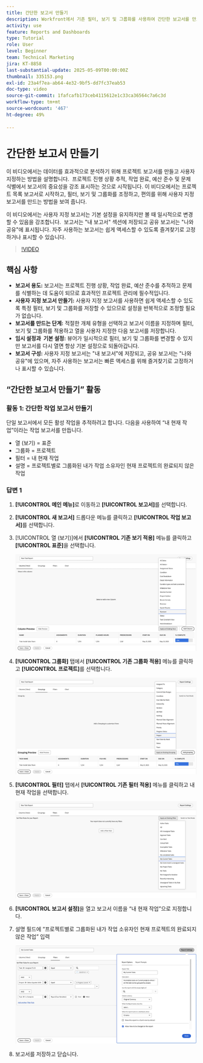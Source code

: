 ```yaml
---
title: 간단한 보고서 만들기
description: Workfront에서 기존 필터, 보기 및 그룹화를 사용하여 간단한 보고서를 만드는 방법을 알아봅니다.
activity: use
feature: Reports and Dashboards
type: Tutorial
role: User
level: Beginner
team: Technical Marketing
jira: KT-8858
last-substantial-update: 2025-05-09T00:00:00Z
thumbnail: 335153.png
exl-id: 23a4f7ea-ab64-4e32-9bf5-dd7fc37eab53
doc-type: video
source-git-commit: 1fafcafb173ceb4115612e1c33ca36564c7a6c3d
workflow-type: tm+mt
source-wordcount: '467'
ht-degree: 49%

---
```


# 간단한 보고서 만들기

이 비디오에서는 데이터를 효과적으로 분석하기 위해 프로젝트 보고서를 만들고 사용자 지정하는 방법을 설명합니다. &#x200B; 프로젝트 진행 상황 추적, 작업 완료, 예산 준수 및 문제 식별에서 보고서의 중요성을 강조 표시하는 것으로 시작됩니다. 이 비디오에서는 프로젝트 목록 보고서로 시작하고, 필터, 보기 및 그룹화를 조정하고, 편의를 위해 사용자 지정 보고서를 만드는 방법을 보여 줍니다. &#x200B; &#x200B;

이 비디오에서는 사용자 지정 보고서는 기본 설정을 유지하지만 볼 때 일시적으로 변경할 수 있음을 강조합니다. &#x200B; 보고서는 &quot;내 보고서&quot; 섹션에 저장되고 공유 보고서는 &quot;나와 공유&quot;에 표시됩니다&#x200B;. 자주 사용하는 보고서는 쉽게 액세스할 수 있도록 즐겨찾기로 고정하거나 표시할 수 있습니다. &#x200B;

>[!VIDEO](https://video.tv.adobe.com/v/3413123/?quality=12&learn=on&captions=kor)

## 핵심 사항


* **보고서 용도:** 보고서는 프로젝트 진행 상황, 작업 완료, 예산 준수를 추적하고 문제를 식별하는 데 도움이 되므로 효과적인 프로젝트 관리에 필수적입니다.
* **사용자 지정 보고서 만들기:** 사용자 지정 보고서를 사용하면 쉽게 액세스할 수 있도록 특정 필터, 보기 및 그룹화를 저장할 수 있으므로 설정을 반복적으로 조정할 필요가 없습니다. &#x200B;
* **보고서를 만드는 단계:** 적절한 개체 유형을 선택하고 보고서 이름을 지정하며 필터, 보기 및 그룹화를 적용하고 열을 사용자 지정한 다음 보고서를 저장합니다. &#x200B;
* **임시 설정과 &#x200B; 기본 설정:** 뷰어가 일시적으로 필터, 보기 및 그룹화를 변경할 수 있지만 보고서를 다시 열면 항상 기본 설정으로 되돌아갑니다. &#x200B;
* **보고서 구성:** 사용자 지정 보고서는 &quot;내 보고서&quot;에 저장되고, 공유 보고서는 &quot;나와 공유&quot;에 있으며, 자주 사용하는 보고서는 빠른 액세스를 위해 즐겨찾기로 고정하거나 표시할 수 있습니다. &#x200B;



## “간단한 보고서 만들기” 활동

### 활동 1: 간단한 작업 보고서 만들기

단일 보고서에서 모든 활성 작업을 추적하려고 합니다. 다음을 사용하여 “내 현재 작업”이라는 작업 보고서를 만듭니다.

* 열 (보기) = 표준
* 그룹화 = 프로젝트
* 필터 = 내 현재 작업
* 설명 = 프로젝트별로 그룹화된 내가 작업 소유자인 현재 프로젝트의 완료되지 않은 작업

### 답변 1

1. **[!UICONTROL 메인 메뉴]**&#x200B;로 이동하고 **[!UICONTROL 보고서]**&#x200B;를 선택합니다.
1. **[!UICONTROL 새 보고서]** 드롭다운 메뉴를 클릭하고 **[!UICONTROL 작업 보고서]**&#x200B;를 선택합니다.
1. [!UICONTROL 열 (보기)]에서 **[!UICONTROL 기존 보기 적용]** 메뉴를 클릭하고 **[!UICONTROL 표준]**&#x200B;을 선택합니다.

   ![작업 보고서에 열을 생성하는 화면 이미지](assets/simple-task-report-columns.png)

1. **[!UICONTROL 그룹화]** 탭에서 **[!UICONTROL 기존 그룹화 적용]** 메뉴를 클릭하고 **[!UICONTROL 프로젝트]**&#x200B;를 선택합니다.

   ![작업 보고서에 그룹화를 생성하는 화면 이미지](assets/simple-task-report-groupings.png)

1. **[!UICONTROL 필터]** 탭에서 **[!UICONTROL 기존 필터 적용]** 메뉴를 클릭하고 내 현재 작업을 선택합니다.

   ![작업 보고서에 필터를 생성하는 화면 이미지](assets/simple-task-report-filters.png)

1. **[!UICONTROL 보고서 설정]**&#x200B;을 열고 보고서 이름을 “내 현재 작업”으로 지정합니다.
1. 설명 필드에 “프로젝트별로 그룹화된 내가 작업 소유자인 현재 프로젝트의 완료되지 않은 작업” 입력

   ![작업 보고서의 보고서 설정 화면 이미지](assets/simple-task-report-report-settings.png)

1. 보고서를 저장하고 닫습니다.
